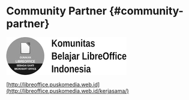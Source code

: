 # Community Partner {#community-partner}

![](assets/image218.jpg)

[http://libreoffice.puskomedia.web.id](http://libreoffice.puskomedia.web.id/kerjasama/)